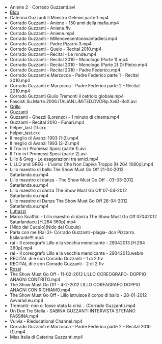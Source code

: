 * Aniene 2 - Corrado Guzzanti.avi
* [Blob](Blob)
* Caterina Guzzanti   Il Ministro Gelmini parte 1.mp4
* Corrado Guzzanti - Aniene - 150 anni della mafia.mp4
* Corrado Guzzanti - Aniene.flv
* Corrado Guzzanti - Aniene.mp4
* Corrado Guzzanti - Millenovecentonovantadieci.mp4
* Corrado Guzzanti - Padre Pizarro 3.mp4
* Corrado Guzzanti - Quelo - Recital 2010.mp4
* Corrado Guzzanti - Recital - Le ronde.mp4
* Corrado Guzzanti - Recital 2010 - Monologo (Parte 1).mp4
* Corrado Guzzanti - Recital 2010 - Monologo (Parte 2)   Di Pietro.mp4
* Corrado Guzzanti - Recital 2010 - Padre Federico.mp4
* Corrado Guzzanti e Marzocca - Padre Federico parte 1 - Recital 2010.mp4
* Corrado Guzzanti e Marzocca - Padre Federico parte 2 - Recital 2010.mp4
* Corrado Guzzanti Giulio Tremonti il cetriolo globale.mp4
* Fascisti.Su.Marte.2006.iTALiAN.LiMiTED.DVDRip.XviD-BoX.avi
* [Grillo](Grillo)
* [Guzzanti](Guzzanti)
* Guzzanti - Ghezzi (Lorenzo) - 1 minuto di cinema.mp4
* Guzzanti - Recital 2010 - Funari.mp4
* helper_last (1).crx
* helper_last.crx
* Il meglio di Avanzi 1993 (1-2).mp4
* Il meglio di Avanzi 1993 (2-2).mp4
* Il Trio in I Promessi Sposi (parte 1).avi
* Il Trio in I Promessi Sposi (parte 2).avi
* Lillo & Greg - Le esagerazioni tra amici.mp4
* LILLO and GREG - L'uomo Che Non Capiva Troppo [H.264 1080p].mp4
* Lillo maestro di ballo The Show Must Go Off 21-04-2012 Satarlanda.eu.mp4
* Lillo maestro di danza - The Show Must Go Off - 03-03-2012 Satarlanda.eu.mp4
* Lillo maestro di danza The Show Must Go Off 07-04-2012 Satarlanda.eu.mp4
* Lillo maestro di Danza The Show Must Go Off 28-04-2012 Satarlanda.eu.mp4
* [Luttazzi](Luttazzi)
* Marco Scaffidi - Lillo maestro di danza The Show Must Go Off 07042012 Satarlandaeu [H.264 360p].mp4
* [Nido del Cuculo](Nido del Cuculo)
* Parla con me (Rai 3)- Corrado Guzzanti -plagia- don Pizzarro. Esilarante!!!.mp4
* rai - Il coreografo Lillo e la vecchia mendicante - 29042013 [H.264 360p].mp4
* rai - Il coreografo Lillo e la vecchia mendicante - 29042013.webm
* RECITAL di e con Corrado Guzzanti - 1 di 2.flv
* RECITAL di e con Corrado Guzzanti - 2 di 2.flv
* [Rossi](Rossi)
* The Show Must Go Off - 11-02-2012 LILLO COREOGRAFO- DOPPIO ANAGNI CONTRITO.mp4
* The Show Must Go Off - 4-2-2012 LILLO COREAGRAFO DOPPIO ANAGNI CON RICHIAMO.mp4
* The Show Must Go Off - Lillo istruisce il corpo di ballo - 28-01-2012 Avvarad.eu.mp4
* Tremonti- non ci fosse stata la crisi... (Corrado Guzzanti).mp4
* Un Due Tre Stella - SABINA GUZZANTI INTERVISTA STEFANO FASSINA.mp4
* Vulvia - Rieducational Channel.mp4
* Corrado Guzzanti e Marzocca - Padre Federico parte 2 - Recital 2010 (1).mp4
* Miss Italia di Caterina Guzzanti.mp4
